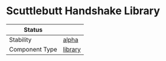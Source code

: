 <!---
Licensed to the Apache Software Foundation (ASF) under one or more contributor license agreements. See the NOTICE
file distributed with this work for additional information regarding copyright ownership. The ASF licenses this file
to You under the Apache License, Version 2.0 (the "License"); you may not use this file except in compliance with the
License. You may obtain a copy of the License at
 *
http://www.apache.org/licenses/LICENSE-2.0
 *
Unless required by applicable law or agreed to in writing, software distributed under the License is distributed on
an "AS IS" BASIS, WITHOUT WARRANTIES OR CONDITIONS OF ANY KIND, either express or implied. See the License for the
specific language governing permissions and limitations under the License.
 --->
# Scuttlebutt Handshake Library

| Status         |           |
|----------------|-----------|
| Stability      | [alpha]   |
| Component Type | [library] |

[alpha]:https://github.com/apache/incubator-tuweni/tree/main/docs/index.md#alpha
[library]:https://github.com/apache/incubator-tuweni/tree/main/docs/index.md#library